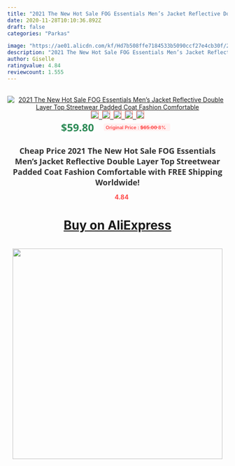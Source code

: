 ```yaml
---
title: "2021 The New Hot Sale FOG Essentials Men’s Jacket Reflective Double Layer Top Streetwear Padded Coat Fashion Comfortable"
date: 2020-11-28T10:10:36.892Z
draft: false
categories: "Parkas"

image: "https://ae01.alicdn.com/kf/Hd7b508ffe7184533b5090ccf27e4cb30f/2021-The-New-Hot-Sale-FOG-Essentials-Men-s-Jacket-Reflective-Double-Layer-Top-Streetwear-Padded.jpg"
description: "2021 The New Hot Sale FOG Essentials Men’s Jacket Reflective Double Layer Top Streetwear Padded Coat Fashion Comfortable"
author: Giselle
ratingvalue: 4.84
reviewcount: 1.555
---
```

<br>
<div style="text-align: center;">
<a href="https://s.click.aliexpress.com/e/_9gsdLJ" target="_blank" rel="nofollow noopener noreferrer"><img alt="2021 The New Hot Sale FOG Essentials Men’s Jacket Reflective Double Layer Top Streetwear Padded Coat Fashion Comfortable" class="magnifier-image" src="https://ae01.alicdn.com/kf/Hd7b508ffe7184533b5090ccf27e4cb30f/2021-The-New-Hot-Sale-FOG-Essentials-Men-s-Jacket-Reflective-Double-Layer-Top-Streetwear-Padded.jpg_640x640.jpg">
<br>
<img style="border:1px solid salmon" src="https://ae01.alicdn.com/kf/Hd7b508ffe7184533b5090ccf27e4cb30f/2021-The-New-Hot-Sale-FOG-Essentials-Men-s-Jacket-Reflective-Double-Layer-Top-Streetwear-Padded.jpg_120x120.jpg">&nbsp;&nbsp;<img style="border:1px solid salmon" src="https://ae01.alicdn.com/kf/H0d553fa6c914463d8c4b79f4b34ab3328/2021-The-New-Hot-Sale-FOG-Essentials-Men-s-Jacket-Reflective-Double-Layer-Top-Streetwear-Padded.jpg_120x120.jpg">&nbsp;&nbsp;<img style="border:1px solid salmon" src="https://ae01.alicdn.com/kf/H5f9de5f49b754468a9b19f5afdde48caR/2021-The-New-Hot-Sale-FOG-Essentials-Men-s-Jacket-Reflective-Double-Layer-Top-Streetwear-Padded.jpg_120x120.jpg">&nbsp;&nbsp;<img style="border:1px solid salmon" src="https://ae01.alicdn.com/kf/Ha5076c5b4a874d138b5d1a4bafa9a2767/2021-The-New-Hot-Sale-FOG-Essentials-Men-s-Jacket-Reflective-Double-Layer-Top-Streetwear-Padded.jpg_120x120.jpg">&nbsp;&nbsp;<img style="border:1px solid salmon" src="https://ae01.alicdn.com/kf/H569047eafd1c46178210001f7ce58574F/2021-The-New-Hot-Sale-FOG-Essentials-Men-s-Jacket-Reflective-Double-Layer-Top-Streetwear-Padded.jpg_120x120.jpg"></a></div><br0>
<div style="text-align: center;"><span style="background-color: white; border: 0px; box-sizing: border-box; color: seagreen; display: inline-block; font-family: &quot;open sans&quot; , &quot;arial&quot; , &quot;helvetica&quot; , sans-serif , &quot;heiti&quot;; font-size: 24px; font-stretch: inherit; font-weight: 700; line-height: inherit; margin: 0px 10px 0px 0px; padding: 0px; vertical-align: middle;">$59.80 </span>
<span style="background: rgb(255 , 241 , 241); border-radius: 3px; border: 0px; box-sizing: border-box; color: #ff4747; display: inline-block; font-family: inherit; font-size: 12px; font-stretch: inherit; font-style: inherit; font-variant: inherit; font-weight: 600; line-height: inherit; margin: 0px; padding: 2px 5px; transform: scale(0.9); vertical-align: middle;">Original Price : <b style="text-decoration: line-through;">$65.00 </b> 8%&nbsp;&nbsp;</span></div>
<h1 style="color: #333333; display: inline-block; font-family: &quot;open sans&quot; , &quot;arial&quot; , &quot;helvetica&quot; , sans-serif , &quot;heiti&quot;; font-size: 18px; font-stretch: inherit; font-weight: 700; text-align: center;">Cheap Price 2021 The New Hot Sale FOG Essentials Men’s Jacket Reflective Double Layer Top Streetwear Padded Coat Fashion Comfortable with FREE Shipping Worldwide!</h1>
<div style="color: #ff4747; text-align: center;">
<img src="https://4.bp.blogspot.com/-M0ZcTcb-5uY/XleCXlxnR4I/AAAAAAAAAEc/OrjgMkXV1oMQFaCRZj5HQwOCBcu3w1FegCPcBGAYYCw/s1600/star.png" style="height: 15px;">&nbsp;<b>4.84</b></div>
<div class="button_cont" align="center"><a class="buynow_a" href="https://s.click.aliexpress.com/e/_9gsdLJ" target="_blank" rel="nofollow noopener noreferrer"><H1>Buy on AliExpress</H1></a></div><br>
<div class="separator" style="clear: both; text-align: center;">
<img src="https://lh3.googleusercontent.com/-pTy5HemUv9M/XlePHvY0dAI/AAAAAAAAAE4/0nX5iRUoIWY8eMW9Dpxeirr157OZliDIgCLcBGAsYHQ/s1600/badge.gif" width="480">
</div>
